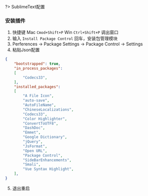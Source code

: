?> SublimeText配置

### 安装插件
1. 快捷键 Mac `Cmod+Shift+P` Win `Ctrl+Shift+P` 调出窗口
2. 输入 `Install Package Control` 回车，安装包管理模块
3. Perferences -> Package Settings -> Package Control -> Settings
4. 粘贴Json配置
``` json
{
    "bootstrapped": true,
    "in_process_packages":
    [
        "Codecs33",
    ],
    "installed_packages":
    [
        "A File Icon",
        "auto-save",
        "AutoFileName",
        "ChineseLocalizations",
        "Codecs33",
        "Color Highlighter",
        "ConvertToUTF8",
        "DashDoc",
        "Emmet",
        "Google Dictionary",
        "jQuery",
        "JsFormat",
        "Open URL",
        "Package Control",
        "SideBarEnhancements",
        "Smali",
        "Vue Syntax Highlight",
    ],
}
```
5. 退出重启